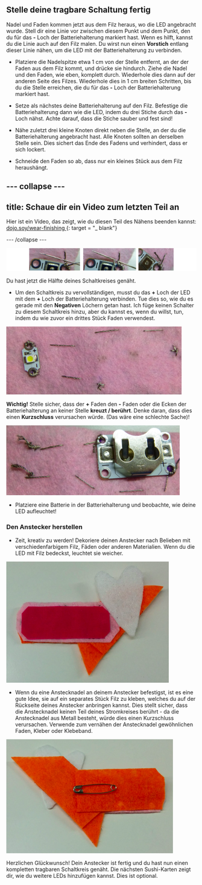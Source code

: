 ## Stelle deine tragbare Schaltung fertig

Nadel und Faden kommen jetzt aus dem Filz heraus, wo die LED angebracht wurde. Stell dir eine Linie vor zwischen diesem Punkt und dem Punkt, den du für das **-** Loch der Batteriehalterung markiert hast. Wenn es hilft, kannst du die Linie auch auf den Filz malen. Du wirst nun einen **Vorstich** entlang dieser Linie nähen, um die LED mit der Batteriehalterung zu verbinden.

+ Platziere die Nadelspitze etwa 1 cm von der Stelle entfernt, an der der Faden aus dem Filz kommt, und drücke sie hindurch. Ziehe die Nadel und den Faden, wie eben, komplett durch. Wiederhole dies dann auf der anderen Seite des Filzes. Wiederhole dies in 1 cm breiten Schritten, bis du die Stelle erreichen, die du für das **-** Loch der Batteriehalterung markiert hast.

+ Setze als nächstes deine Batteriehalterung auf den Filz. Befestige die Batteriehalterung dann wie die LED, indem du drei Stiche durch das **-** Loch nähst. Achte darauf, dass die Stiche sauber und fest sind!

+ Nähe zuletzt drei kleine Knoten direkt neben die Stelle, an der du die Batteriehalterung angebracht hast. Alle Knoten sollten an derselben Stelle sein. Dies sichert das Ende des Fadens und verhindert, dass er sich lockert.

+ Schneide den Faden so ab, dass nur ein kleines Stück aus dem Filz heraushängt.

--- collapse ---
---
title: Schaue dir ein Video zum letzten Teil an
---

Hier ist ein Video, das zeigt, wie du diesen Teil des Nähens beenden kannst: [ dojo.soy/wear-finishing ](http://dojo.soy/wear-finishing) {: target = "_ blank"}

--- /collapse ---

 ![](images/tiny_stitches_triple_80_650.png)

Du hast jetzt die Hälfte deines Schaltkreises genäht.

+ Um den Schaltkreis zu vervollständigen, musst du das **+** Loch der LED mit dem **+** Loch der Batteriehalterung verbinden. Tue dies so, wie du es gerade mit den **Negativen** Löchern getan hast. Ich füge keinen Schalter zu diesem Schaltkreis hinzu, aber du kannst es, wenn du willst, tun, indem du wie zuvor ein drittes Stück Faden verwendest.

![](images/sewing_complete_front.png)

  **Wichtig!** Stelle sicher, dass der **+** Faden den **-** Faden oder die Ecken der Batteriehalterung an keiner Stelle **kreuzt / berührt**.  Denke daran, dass dies einen **Kurzschluss** verursachen würde. (Das wäre eine schlechte Sache)!

![](images/sewing_complete_back.png)

+ Platziere eine Batterie in der Batteriehalterung und beobachte, wie deine LED aufleuchtet!

### Den Anstecker herstellen

+ Zeit, kreativ zu werden! Dekoriere deinen Anstecker nach Belieben mit verschiedenfarbigem Filz, Fäden oder anderen Materialien. Wenn du die LED mit Filz bedeckst, leuchtet sie weicher.

![](images/badge_front.png)

+ Wenn du eine Anstecknadel an deinem Anstecker befestigst, ist es eine gute Idee, sie auf ein separates Stück Filz zu kleben, welches du auf der Rückseite deines Anstecker anbringen kannst. Dies stellt sicher, dass die Anstecknadel keinen Teil deines Stromkreises berührt - da die Anstecknadel aus Metall besteht, würde dies einen Kurzschluss verursachen. Verwende zum vernähen der Anstecknadel gewöhnlichen Faden, Kleber oder Klebeband.

![](images/badge_back.png)

Herzlichen Glückwunsch! Dein Anstecker ist fertig und du hast nun einen kompletten tragbaren Schaltkreis genäht. Die nächsten Sushi-Karten zeigt dir, wie du weitere LEDs hinzufügen kannst. Dies ist optional.

